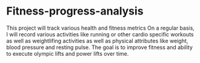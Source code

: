 # Fitness-progress-analysis
This project will track various health and fitness metrics
On a regular basis, I will record various activities like running or other cardio specific workouts as well as weightlifing activities as well as physical attributes like weight, blood pressure and resting pulse.  The goal is to improve fitness and ability to execute olympic lifts and power lifts over time.
